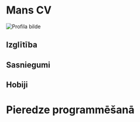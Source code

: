 # Mans CV
![Profila bilde](https://images.pexels.com/photos/771742/pexels-photo-771742.jpeg?auto=compress&cs=tinysrgb&dpr=1&w=500)

## Izglītība


## Sasniegumi




## Hobiji


# Pieredze programmēšanā